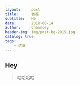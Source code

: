```yaml
---
layout:     post   				    
title:      卷福 				
subtitle:   He 
date:       2018-08-14 				
author:     Chauncey 						
header-img: img/post-bg-2015.jpg 	
catalog: true 						
tags:							
    - 讲演
---
```


## Hey
>哈哈哈哈